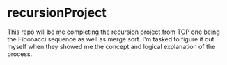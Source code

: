 # recursionProject
This repo will be me completing the recursion project from TOP one being the Fibonacci sequence as well as merge sort. I'm tasked to figure it out myself when they showed me the concept and logical explanation of the process. 
